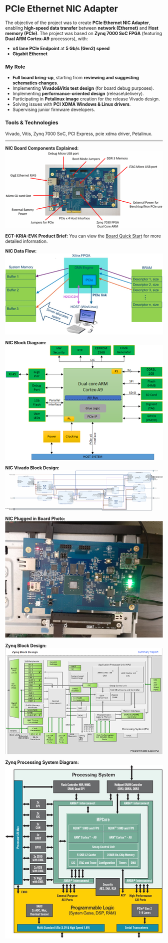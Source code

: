 # PCIe Ethernet NIC Adapter
The objective of the project was to create **PCIe Ethernet NIC Adapter**, enabling **high-speed data transfer** between **network (Ethernet)** and **Host memory (PCIe)**.
The project was based on **Zynq 7000 SoC FPGA** (featuring **Dual ARM Cortex-A9** processors), with:
- **x4 lane PCIe Endpoint** at **5 Gb/s (Gen2) speed**
- **Gigabit Ethernet**

### My Role
- **Full board bring-up**, starting from **reviewing and suggesting schematics changes**.
- Implementing **Vivado&Vitis test design** (for board debug purposes).
- Implementing **performance-oriented design** (release\delivery).
- Participating in **Petalinux image** creation for the release Vivado design.
- Solving issues with **PCI XDMA Windows & Linux drivers**.
- Supervising junior firmware developers.

### Tools & Technologies
Vivado, Vitis, Zynq 7000 SoC, PCI Express, pcie xdma driver, Petalinux.

<hr>

**NIC Board Components Explained:**
<img alt="NIC Board Components Explained" src="0NIC Board Components Explained.png">

**EСT-KRIA-EVK Product Brief:**
You can view the [Board Quick Start](1NIC%20Board%20Quick%20Start.pdf) for more detailed information.

**NIC Data Flow:**                      
<img alt="NIC Data Flow" src="1NIC Data Flow.jpg">

**NIC Block Diagram:**
<img alt="NIC Block Diagram" src="2NIC Block Diagram.png">

**NIC Vivado Block Design:**
<img alt="NIC Vivado Block Design" src="3NIC Vivado Block Design.png">

**NIC Plugged in Board Photo:**
<img alt="NIC Plugged in Board Photo" src="4NIC Plugged in Board Photo.jpg">

**Zynq Block Design:**                      
<img alt="Zynq Block Design" src="5Zynq Block Design.png">

**Zynq Processing System Diagram:**
<img alt="Zynq Processing System Diagram" src="6Zynq Processing System Diagram.jpg">